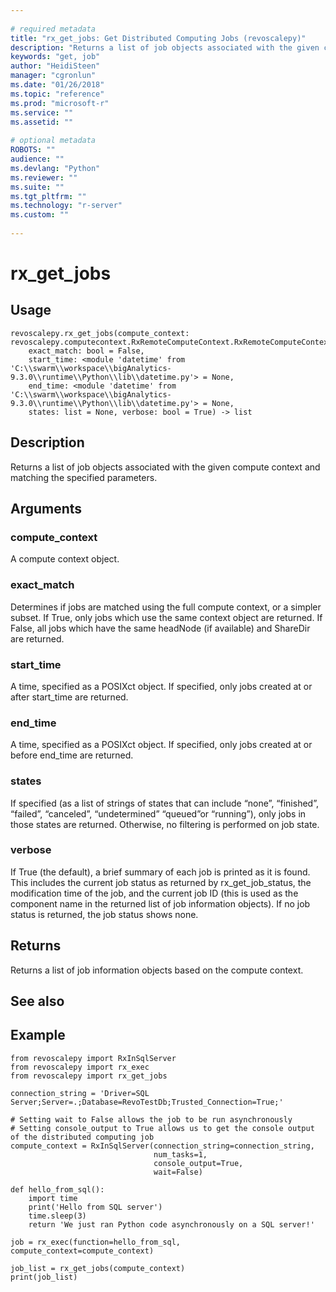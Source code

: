 ```yaml
--- 
 
# required metadata 
title: "rx_get_jobs: Get Distributed Computing Jobs (revoscalepy)" 
description: "Returns a list of job objects associated with the given compute context and matching the specified parameters." 
keywords: "get, job" 
author: "HeidiSteen" 
manager: "cgronlun" 
ms.date: "01/26/2018" 
ms.topic: "reference" 
ms.prod: "microsoft-r" 
ms.service: "" 
ms.assetid: "" 
 
# optional metadata 
ROBOTS: "" 
audience: "" 
ms.devlang: "Python" 
ms.reviewer: "" 
ms.suite: "" 
ms.tgt_pltfrm: "" 
ms.technology: "r-server" 
ms.custom: "" 
 
---
```


# rx_get_jobs


 


## Usage



```
revoscalepy.rx_get_jobs(compute_context: revoscalepy.computecontext.RxRemoteComputeContext.RxRemoteComputeContext,
    exact_match: bool = False,
    start_time: <module 'datetime' from 'C:\\swarm\\workspace\\bigAnalytics-9.3.0\\runtime\\Python\\lib\\datetime.py'> = None,
    end_time: <module 'datetime' from 'C:\\swarm\\workspace\\bigAnalytics-9.3.0\\runtime\\Python\\lib\\datetime.py'> = None,
    states: list = None, verbose: bool = True) -> list
```





## Description

Returns a list of job objects associated with the given compute context and matching the specified parameters.


## Arguments


### compute_context

A compute context object.


### exact_match

Determines if jobs are matched using the full compute
context, or a simpler subset. If True, only jobs which use the same context
object are returned. If False, all jobs which have the same headNode (if
available) and ShareDir are returned.


### start_time

A time, specified as a POSIXct object. If specified, only
jobs created at or after start_time are returned.


### end_time

A time, specified as a POSIXct object. If specified, only
jobs created at or before end_time are returned.


### states

If specified (as a list of strings of states that can include
“none”, “finished”, “failed”, “canceled”, “undetermined” “queued”or
“running”), only jobs in those states are returned. Otherwise, no filtering
is performed on job state.


### verbose

If True (the default), a brief summary of each job is printed
as it is found. This includes the current job status as returned by
rx_get_job_status, the modification time of the job, and the current job ID
(this is used as the component name in the returned list of job information
objects). If no job status is returned, the job status shows none.


## Returns

Returns a list of job information objects based on the compute context.


## See also


## Example



```
from revoscalepy import RxInSqlServer
from revoscalepy import rx_exec
from revoscalepy import rx_get_jobs

connection_string = 'Driver=SQL Server;Server=.;Database=RevoTestDb;Trusted_Connection=True;'

# Setting wait to False allows the job to be run asynchronously
# Setting console_output to True allows us to get the console output of the distributed computing job
compute_context = RxInSqlServer(connection_string=connection_string,
                                num_tasks=1,
                                console_output=True,
                                wait=False)

def hello_from_sql():
    import time
    print('Hello from SQL server')
    time.sleep(3)
    return 'We just ran Python code asynchronously on a SQL server!'

job = rx_exec(function=hello_from_sql, compute_context=compute_context)

job_list = rx_get_jobs(compute_context)
print(job_list)
```

